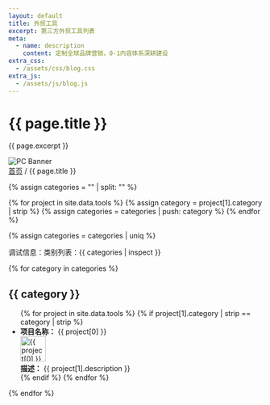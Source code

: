 ```yaml
---
layout: default
title: 外贸工具
excerpt: 第三方外贸工具列表
meta:
  - name: description
    content: 定制全球品牌营销，0-1内容体系深耕建设
extra_css:
  - /assets/css/blog.css
extra_js:
  - /assets/js/blog.js
---
```


<div class="content-banner">
  <div class="content-banner-text">
    <h1>{{ page.title }}</h1>
    <p>{{ page.excerpt }}</p>
  </div>
  <img src="{{ '/assets/images/social-media.jpg' | relative_url }}" alt="PC Banner" class="pc-banner">
</div>

<main class="blog-content">
  <div class="filter-container">
    <div class="breadcrumb">
      <a href="/">首页</a> /
      {{ page.title }}
    </div>
  </div>

{% assign categories = "" | split: "" %}

{% for project in site.data.tools %}
  {% assign category = project[1].category | strip %}
  {% assign categories = categories | push: category %}
{% endfor %}

{% assign categories = categories | uniq %}

<p>调试信息：类别列表：{{ categories | inspect }}</p>

{% for category in categories %}
  <h2>{{ category }}</h2>
  <ul>
    {% for project in site.data.tools %}
      {% if project[1].category | strip == category | strip %}
        <li>
          <strong>项目名称：</strong> {{ project[0] }}<br>
          <img src="{{ project[1].icon }}" alt="{{ project[0] }} 图标" width="50" height="50"><br>
          <strong>描述：</strong> {{ project[1].description }}
        </li>
      {% endif %}
    {% endfor %}
  </ul>
{% endfor %}
  
  <div id="pagination"></div>
</main>
